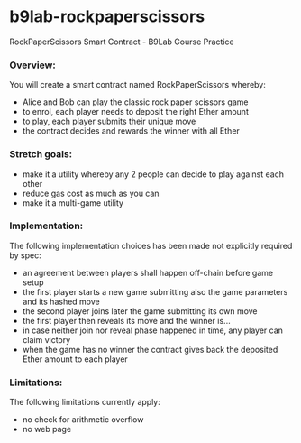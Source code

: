 # b9lab-rockpaperscissors
RockPaperScissors Smart Contract - B9Lab Course Practice

### Overview: 
You will create a smart contract named RockPaperScissors whereby:
* Alice and Bob can play the classic rock paper scissors game
* to enrol, each player needs to deposit the right Ether amount
* to play, each player submits their unique move
* the contract decides and rewards the winner with all Ether

### Stretch goals:
* make it a utility whereby any 2 people can decide to play against each other
* reduce gas cost as much as you can
* make it a multi-game utility

### Implementation:
The following implementation choices has been made not explicitly required by spec:
* an agreement between players shall happen off-chain before game setup
* the first player starts a new game submitting also the game parameters and its hashed move
* the second player joins later the game submitting its own move
* the first player then reveals its move and the winner is...
* in case neither join nor reveal phase happened in time, any player can claim victory
* when the game has no winner the contract gives back the deposited Ether amount to each player

### Limitations:
The following limitations currently apply:
* no check for arithmetic overflow
* no web page

